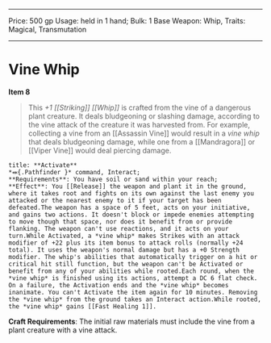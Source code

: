 
---
Price: 500 gp
Usage: held in 1 hand;
Bulk: 1
Base Weapon: Whip,
Traits: Magical, Transmutation

---

# Vine Whip

**Item 8**

> This *+1 [[Striking]] [[Whip]]* is crafted from the vine of a dangerous plant creature. It deals bludgeoning or slashing damage, according to the vine attack of the creature it was harvested from. For example, collecting a vine from an [[Assassin Vine]] would result in a *vine whip* that deals bludgeoning damage, while one from a [[Mandragora]] or [[Viper Vine]] would deal piercing damage.

```ad-embed-ability
title: **Activate**
*⬽{.Pathfinder }* command, Interact; 
**Requirements**: You have soil or sand within your reach;
**Effect**: You [[Release]] the weapon and plant it in the ground, where it takes root and fights on its own against the last enemy you attacked or the nearest enemy to it if your target has been defeated.The weapon has a space of 5 feet, acts on your initiative, and gains two actions. It doesn't block or impede enemies attempting to move though that space, nor does it benefit from or provide flanking. The weapon can't use reactions, and it acts on your turn.While Activated, a *vine whip* makes Strikes with an attack modifier of +22 plus its item bonus to attack rolls (normally +24 total). It uses the weapon's normal damage but has a +0 Strength modifier. The whip's abilities that automatically trigger on a hit or critical hit still function, but the weapon can't be Activated or benefit from any of your abilities while rooted.Each round, when the *vine whip* is finished using its actions, attempt a DC 6 flat check. On a failure, the Activation ends and the *vine whip* becomes inanimate. You can't Activate the item again for 10 minutes. Removing the *vine whip* from the ground takes an Interact action.While rooted, the *vine whip* gains [[Fast Healing 1]].

```

**Craft Requirements**: The initial raw materials must include the vine from a plant creature with a vine attack.
